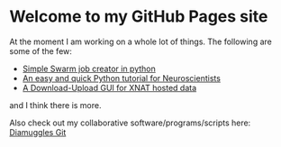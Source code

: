# Welcome to my GitHub Pages site
At the moment I am working on a whole lot of things. The following are some of the few:

* [Simple Swarm job creator in python](http://git.diamuggles.com/simple-python-swarm)
* [An easy and quick Python tutorial for Neuroscientists](https://github.com/guptesanket/Python-for-Neuroscientists)
* [A Download-Upload GUI for XNAT hosted data](https://github.com/guptesanket/XnatDUI)

and I think there is more. 


Also check out my collaborative software/programs/scripts here: [Diamuggles Git](http://git.diamuggles.com)
